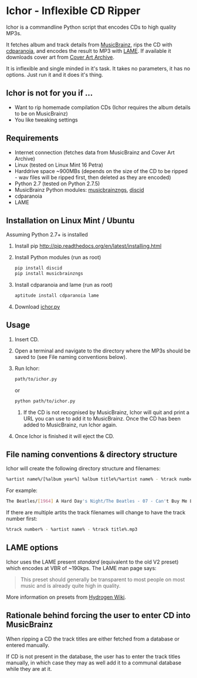 Ichor - Inflexible CD Ripper
=====

Ichor is a commandline Python script that encodes CDs to high quality MP3s.

It fetches album and track details from [MusicBrainz](https://musicbrainz.org), rips the CD with [cdparanoia](https://www.xiph.org/paranoia/), and encodes the result to MP3 with [LAME](http://lame.sf.net). If available it downloads cover art from [Cover Art Archive](https://coverartarchive.org/).

It is inflexible and single minded in it's task. It takes no parameters, it has no options. Just run it and it does it's thing.

## Ichor is not for you if ...
* Want to rip homemade compilation CDs (Ichor requires the album details to be on MusicBrainz)
* You like tweaking settings

## Requirements
* Internet connection (fetches data from MusicBrainz and Cover Art Archive)
* Linux (tested on Linux Mint 16 Petra)
* Harddrive space ~900MBs (depends on the size of the CD to be ripped - wav files will be ripped first, then deleted as they are encoded)
* Python 2.7 (tested on Python 2.7.5)
* MusicBrainz Python modules: [musicbrainzngs](http://python-musicbrainzngs.readthedocs.org/en/latest/), [discid](http://python-discid.readthedocs.org/en/latest/)
* cdparanoia
* LAME

## Installation on Linux Mint / Ubuntu
Assuming Python 2.7+ is installed

1. Install pip http://pip.readthedocs.org/en/latest/installing.html 
2. Install Python modules (run as root)

    ````bash
    pip install discid
    pip install musicbrainzngs
    ````
    
3. Install cdparanoia and lame (run as root)

    ````bash
    aptitude install cdparanoia lame
    ````
4. Download [ichor.py](https://raw.githubusercontent.com/rvavruch/ichor/master/ichor.py)

## Usage
1. Insert CD.
2. Open a terminal and navigate to the directory where the MP3s should be saved to (see File naming conventions below).
3. Run Ichor:

    ````bash
    path/to/ichor.py
    ````
    or
    
    ````bash
    python path/to/ichor.py
    ````
    
    1. If the CD is not recognised by MusicBrainz, Ichor will quit and print a URL you can use to add it to MusicBrainz. Once the CD has been added to MusicBrainz, run Ichor again.
4. Once Ichor is finished it will eject the CD.

## File naming conventions & directory structure
Ichor will create the following directory structure and filenames:

````bash
%artist name%/[%album year%] %album title%/%artist name% - %track number% - %track title%.mp3
````
For example:
````bash
The Beatles/[1964] A Hard Day's Night/The Beatles - 07 - Can't Buy Me Love.mp3
````

If there are multiple artits the track filenames will change to have the track number first:
````bash
%track number% - %artist name% - %track title%.mp3
````

## LAME options
Ichor uses the LAME present _standard_ (equivalent to the old V2 preset) which encodes at VBR of ~190kps. The LAME man page says:

> This preset should generally be transparent to most people on most music and is already quite high in quality.

More information on presets from [Hydrogen Wiki](http://wiki.hydrogenaud.io/index.php?title=LAME#Recommended_settings_details).

## Rationale behind forcing the user to enter CD into MusicBrainz

When ripping a CD the track titles are either fetched from a database or entered manually.

If CD is not present in the database, the user has to enter the track titles manually, in which case they may as well add it to a communal database while they are at it.


